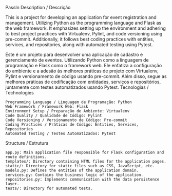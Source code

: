 PassIn
Description / Descrição

This is a project for developing an application for event registration and management. Utilizing Python as the programming language and Flask as the web framework. It emphasizes setting up the environment and adhering to best project practices with Virtualenv, Pylint, and code versioning using pre-commit. Additionally, it follows best coding practices with entities, services, and repositories, along with automated testing using Pytest.

Este é um projeto para desenvolver uma aplicação de cadastro e gerenciamento de eventos. Utilizando Python como a linguagem de programação e Flask como o framework web. Ele enfatiza a configuração do ambiente e a adesão às melhores práticas de projeto com Virtualenv, Pylint e versionamento de código usando pre-commit. Além disso, segue as melhores práticas de codificação com entidades, serviços e repositórios, juntamente com testes automatizados usando Pytest.
Tecnologias / Technologies

    Programming Language / Linguagem de Programação: Python
    Web Framework / Framework Web: Flask
    Environment Setup / Preparação de Ambiente: Virtualenv
    Code Quality / Qualidade de Código: Pylint
    Code Versioning / Versionamento de Código: Pre-commit
    Coding Practices / Práticas de Código: Entities, Services, Repositories
    Automated Testing / Testes Automatizados: Pytest

Structure / Estrutura

    app.py: Main application file responsible for Flask configuration and route definitions.
    templates/: Directory containing HTML files for the application pages.
    static/: Directory for static files such as CSS, JavaScript, etc.
    models.py: Defines the entities of the application domain.
    services.py: Contains the business logic of the application.
    repositories.py: Implements communication with the data persistence layer.
    tests/: Directory for automated tests.

